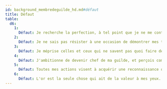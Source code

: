 ```yaml
---
id: background_membredeguilde_hd.md#défaut
title: Défaut
table:
  d6:
    1:
      Défaut: Je recherche la perfection, à tel point que je ne me contente jamais de ce que j'obtiens.
    2:
      Défaut: Je ne sais pas résister à une occasion de démontrer mes talents.
    3:
      Défaut: Je méprise celles et ceux qui ne savent pas quoi faire de leurs dix doigts.
    4:
      Défaut: J'ambitionne de devenir chef de ma guilde, et perçois comme des ennemis tous ceux qui voudraient m'en dissuader.
    5:
      Défaut: Toutes mes actions visent à acquérir une reconnaissance que j'estime m'être due.
    6:
      Défaut: L'or est la seule chose qui ait de la valeur à mes yeux.
---
```


